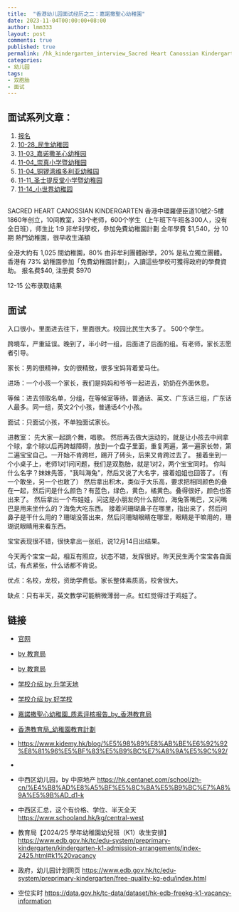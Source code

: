 ```yaml
---
title:  "香港幼儿园面试经历之二：嘉諾撒聖心幼稚園"
date: 2023-11-04T00:00:00+08:00
author: lmm333
layout: post
comments: true
published: true
permalink: /hk_kindergarten_interview_Sacred Heart Canossian Kindergarten/
categories:
- 幼儿园
tags:
- 双胞胎
- 面试
---
```


## 面试系列文章：

1. [报名]()
2. [10-28_民生幼稚园]()
3. [11-03_嘉诺撒圣心幼稚园]()
4. [11-04_崇真小学暨幼稚园]()
5. [11-04_铜锣湾维多利亚幼稚园]()
6. [11-11_圣士提反堂小学暨幼稚园]()
7. [11-14_小世界幼稚园]()


##
SACRED HEART CANOSSIAN KINDERGARTEN
香港中環羅便臣道10號2-5樓
1860年创立，10间教室，33个老师，600个学生（上午班下午班各300人，没有全日班），师生比 1:9
非牟利學校，參加免費幼稚園計劃
全年學費 $1,540，分 10 期
熱門幼稚園，很早收生滿額

全港大約有 1,025 間幼稚園，80% 由非牟利團體辦學，20% 是私立獨立團體。香港有 73% 幼稚園參加「免費幼稚園計劃」，入讀這些學校可獲得政府的學費資助。
报名费$40, 注册费 $970

12-15 公布录取结果

## 面试
入口很小，里面进去往下，里面很大。校园比民生大多了。
500个学生。

跨境车，严重延误。晚到了，半小时一组，后面进了后面的组。有老师，家长志愿者引导。

家长：男的很精神，女的很精致，很多宝妈背着爱马仕。

进场：一个小孩一个家长，我们是妈妈和爷爷一起进去，奶奶在外面休息。

等候：进去领取名单，分组，在等候室等待。普通话、英文、广东话三组，广东话人最多。同一组，英文2个小孩，普通话4个小孩。

面试：只面试小孩，不单独面试家长。

进教室：
先大家一起跳个舞，唱歌。
然后再去做大运动的，就是让小孩去中间拿个球，拿个球以后再跨越障碍，放到一个盘子里面，重复两遍，第一遍家长带，第二遍宝宝自己。一开始不肯跨栏，踢开了砖头，后来又肯跨过去了。
接着坐到一个小桌子上，老师1对1问问题，我们是双胞胎，就是1对2，两个宝宝同时。
你叫什么名字？妹妹先答，"我叫海兔"，然后又说了大名字，接着姐姐也回答了。（有一个敢坐，另一个也敢了）
然后拿出积木，类似于大乐高，要求把相同颜色的叠在一起，然后问是什么颜色？有蓝色，绿色，黄色，橘黄色。叠得很好，颜色也答出来了。
然后拿出一个布娃娃，问这是小朋友的什么部位，海兔答嘴巴，又问嘴巴是用来坐什么的？海兔大吃东西。
接着问珊瑚鼻子在哪里，指出来了，然后问鼻子是干什么用的？珊瑚没答出来，然后问珊瑚眼睛在哪里，眼睛是干嘛用的，珊瑚说眼睛用来看东西。

宝宝表现很不错，很快拿出一张纸，说12月14日出结果。

今天两个宝宝一起，相互有照应，状态不错，发挥很好。昨天民生两个宝宝各自面试，有点紧张，什么话都不肯说。

优点：名校，龙校，资助学费低。家长整体素质高，校舍很大。

缺点：只有半天，英文教学可能稍微薄弱一点。虹虹觉得过于鸡娃了。


## 链接
- [官网](https://www.shck.edu.hk/?lang=zh)
- [by 教育局](https://applications.edb.gov.hk/schoolsearch/schoolinfo.aspx?langno=2&scrn=325970000111)
- [by 教育局](https://kgp2023.azurewebsites.net/edb/schoolinfo.php?schid=5876)
- [学校介绍 by 升学天地](https://www.schooland.hk/kg/shck)
- [学校介绍 by 好学校](https://www.goodschool.hk/%E5%98%89%E8%AB%BE%E6%92%92%E8%81%96%E5%BF%83%E5%B9%BC%E7%A8%9A%E5%9C%92)
- [嘉諾撒聖心幼稚園_质素评核报告_by_香港教育局](https://www.edb.gov.hk/attachment/tc/edu-system/preprimary-kindergarten/quality-assurance-framework/qr/qr-report/SacredHeart_Canossian.pdf)
- [香港教育局_幼稚園教育計劃](https://www.edb.gov.hk/tc/edu-system/preprimary-kindergarten/free-quality-kg-edu/index.html)

- https://www.kidemy.hk/blog/%E5%98%89%E8%AB%BE%E6%92%92%E8%81%96%E5%BF%83%E5%B9%BC%E7%A8%9A%E5%9C%92/
- 
- 中西区幼儿园，by 中原地产 https://hk.centanet.com/school/zh-cn/%E4%B8%AD%E8%A5%BF%E5%8C%BA%E5%B9%BC%E7%A8%9A%E5%9B%AD_d1-k
- 中西区汇总，这个有价格、学位、半天全天 https://www.schooland.hk/kg/central-west

- 教育局【2024/25 學年幼稚園幼兒班（K1）收生安排】 https://www.edb.gov.hk/tc/edu-system/preprimary-kindergarten/kindergarten-k1-admission-arrangements/index-2425.html#k1%20vacancy
- 政府，幼儿园计划网页 https://www.edb.gov.hk/tc/edu-system/preprimary-kindergarten/free-quality-kg-edu/index.html
- 空位实时 https://data.gov.hk/tc-data/dataset/hk-edb-freekg-k1-vacancy-information